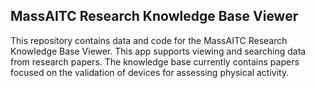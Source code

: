 ## MassAITC Research Knowledge Base Viewer

This repository contains data and code for the MassAITC Research Knowledge Base Viewer. This app supports viewing and searching data from research papers. The knowledge base currently contains papers focused on the validation of devices for assessing physical activity. 
